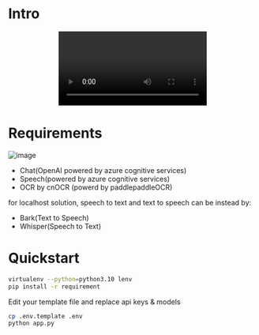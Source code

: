 # Intro

<video controls style="display: block; margin: auto;">
  <source src="https://user-images.githubusercontent.com/12653147/234508201-e01a9d3e-3784-42f8-a0d4-0f5789f0db3e.mp4" type="video/mp4">
</video>

# Requirements

![image](https://user-images.githubusercontent.com/12653147/234492515-66a9aad7-3c3f-4e32-a531-e4bb71a8d014.png)

* Chat(OpenAI powered by azure cognitive services)
* Speech(powered by azure cognitive services)
* OCR by cnOCR (powerd by paddlepaddleOCR)

for localhost solution, speech to text and text to speech can be instead by:
* Bark(Text to Speech)
* Whisper(Speech to Text)

# Quickstart

```bash
virtualenv --python=python3.10 lenv
pip install -r requirement
```

Edit your template file and replace api keys & models

```bash
cp .env.template .env
python app.py
```